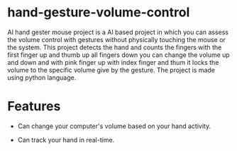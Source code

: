 # hand-gesture-volume-control
AI hand gester mouse project is a AI based project in which you can assess the volume control with gestures without physically touching the mouse or the system. This project detects the hand and counts the fingers with the first finger up and thumb up all fingers down you can change the volume up and down and with pink finger up with index finger and thum it locks the volume to the specific volume give by the gesture. The project is made using python language.
# Features
 * Can change your computer's volume based on your hand activity.
 
 * Can track your hand in real-time.

